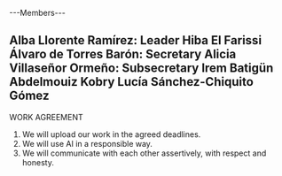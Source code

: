 ---Members---

Alba Llorente Ramírez: Leader
Hiba El Farissi
Álvaro de Torres Barón: Secretary
Alicia Villaseñor Ormeño: Subsecretary
Irem Batigün
Abdelmouiz Kobry
Lucía Sánchez-Chiquito Gómez
-----------------------------------------------------------------
WORK AGREEMENT
1. We will upload our work in the agreed deadlines.
2. We will use AI in a responsible way.
3. We will communicate with each other assertively, with respect and honesty.
